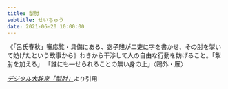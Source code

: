 ```yaml
---
title: 掣肘
subtitle: せいちゅう
date: 2021-06-20 10:00:00
---
```


《「呂氏春秋」審応覧・具備にある、宓子賤が二吏に字を書かせ、その肘を掣いて妨げたという故事から》わきから干渉して人の自由な行動を妨げること。「掣肘を加える」
「誰にも―せられることの無い身の上」〈鴎外・雁〉

<cite>[デジタル大辞泉「掣肘」](https://dictionary.goo.ne.jp/word/%E6%8E%A3%E8%82%98/)</cite>より引用